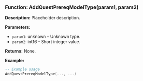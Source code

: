 ### Function: AddQuestPrereqModelType(param1, param2)

**Description:**
Placeholder description.

**Parameters:**
- `param1`: unknown - Unknown type.
- `param2`: int16 - Short integer value.

**Returns:** None.

**Example:**

```lua
-- Example usage
AddQuestPrereqModelType(..., ...)
```
